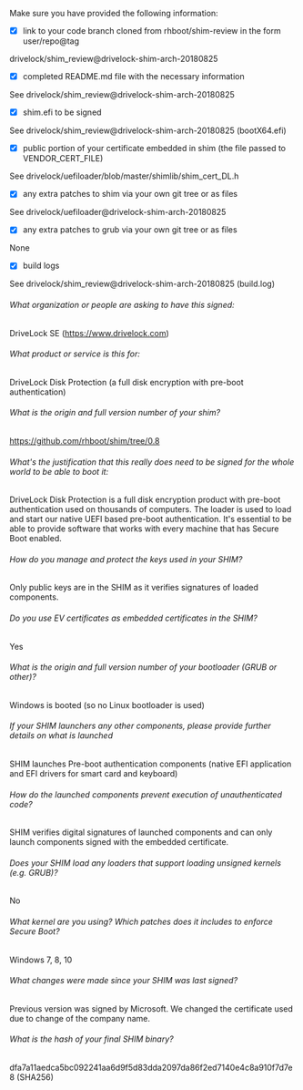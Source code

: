 Make sure you have provided the following information:

 - [X] link to your code branch cloned from rhboot/shim-review in the form user/repo@tag
 
drivelock/shim_review@drivelock-shim-arch-20180825
 - [X] completed README.md file with the necessary information
 
See drivelock/shim_review@drivelock-shim-arch-20180825
 - [X] shim.efi to be signed
 
See drivelock/shim_review@drivelock-shim-arch-20180825 (bootX64.efi)
 - [X] public portion of your certificate embedded in shim (the file passed to VENDOR_CERT_FILE)
 
See drivelock/uefiloader/blob/master/shimlib/shim_cert_DL.h
 - [X] any extra patches to shim via your own git tree or as files
 
See drivelock/uefiloader@drivelock-shim-arch-20180825
 - [X] any extra patches to grub via your own git tree or as files
 
None
 - [X] build logs
 
See drivelock/shim_review@drivelock-shim-arch-20180825 (build.log)

###### What organization or people are asking to have this signed:
DriveLock SE (https://www.drivelock.com)

###### What product or service is this for:
DriveLock Disk Protection (a full disk encryption with pre-boot authentication)

###### What is the origin and full version number of your shim?
https://github.com/rhboot/shim/tree/0.8

###### What's the justification that this really does need to be signed for the whole world to be able to boot it:
DriveLock Disk Protection is a full disk encryption product with pre-boot authentication used on thousands of computers. 
The loader is used to load and start our native UEFI based pre-boot authentication.
It's essential to be able to provide software that works with every machine that has Secure Boot enabled.

###### How do you manage and protect the keys used in your SHIM?
Only public keys are in the SHIM as it verifies signatures of loaded components.

###### Do you use EV certificates as embedded certificates in the SHIM?
Yes

###### What is the origin and full version number of your bootloader (GRUB or other)?
Windows is booted (so no Linux bootloader is used)

###### If your SHIM launchers any other components, please provide further details on what is launched
SHIM launches Pre-boot authentication components (native EFI application and EFI drivers for smart card and keyboard)

###### How do the launched components prevent execution of unauthenticated code?
SHIM verifies digital signatures of launched components and can only launch components signed with the embedded certificate.

###### Does your SHIM load any loaders that support loading unsigned kernels (e.g. GRUB)?
No

###### What kernel are you using? Which patches does it includes to enforce Secure Boot?
Windows 7, 8, 10

###### What changes were made since your SHIM was last signed?
Previous version was signed by Microsoft. We changed the certificate used due to change of the company name.

###### What is the hash of your final SHIM binary?
dfa7a11aedca5bc092241aa6d9f5d83dda2097da86f2ed7140e4c8a910f7d7e8 (SHA256)
